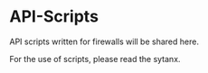 # API-Scripts

API scripts written for firewalls will be shared here.

For the use of scripts, please read the sytanx.
